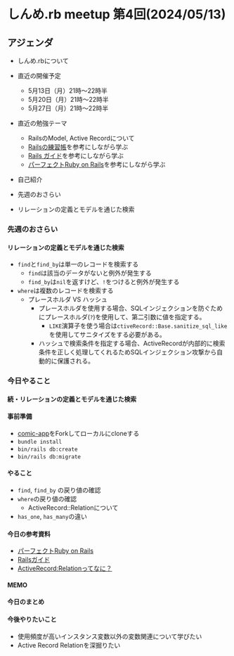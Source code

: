 # しんめ.rb meetup 第4回(2024/05/13)

## アジェンダ

- しんめ.rbについて
- 直近の開催予定
  - 5月13日（月）21時〜22時半
  - 5月20日（月）21時〜22時半
  - 5月27日（月）21時〜22時半

- 直近の勉強テーマ
  - RailsのModel, Active Recordについて
  - [Railsの練習帳](https://zenn.dev/igaiga/books/rails-practice-note/viewer/preface)を参考にしながら学ぶ
  - [Rails ガイド](https://railsguides.jp/active_record_basics.html)を参考にしながら学ぶ
  - [パーフェクトRuby on Rails](https://gihyo.jp/book/2020/978-4-297-11462-6)を参考にしながら学ぶ
- 自己紹介
- 先週のおさらい
- リレーションの定義とモデルを通じた検索

### 先週のおさらい

#### リレーションの定義とモデルを通じた検索

- `find`と`find_by`は単一のレコードを検索する
  - `find`は該当のデータがないと例外が発生する
  - `find_by`は`nil`を返すけど、`!`をつけると例外が発生する
- `where`は複数のレコードを検索する
  - プレースホルダ VS ハッシュ
    - プレースホルダを使用する場合、SQLインジェクションを防ぐためにプレースホルダ(`?`)を使用して、第二引数に値を指定する。
      - `LIKE`演算子を使う場合は`ctiveRecord::Base.sanitize_sql_like`を使用してサニタイズをする必要がある。
    - ハッシュで検索条件を指定する場合、ActiveRecordが内部的に検索条件を正しく処理してくれるためSQLインジェクション攻撃から自動的に保護される。

### 今日やること

#### 続・リレーションの定義とモデルを通じた検索

#### 事前準備

- [comic-app](https://github.com/shinmerb/comic-app)をForkしてローカルにcloneする
- `bundle install`
- `bin/rails db:create`
- `bin/rails db:migrate`

#### やること

- `find`, `find_by` の戻り値の確認
- `where`の戻り値の確認
  - ActiveRecord::Relationについて
- `has_one`, `has_many`の違い

#### 今日の参考資料

- [パーフェクトRuby on Rails](https://gihyo.jp/book/2020/978-4-297-11462-6)
- [Railsガイド](https://railsguides.jp/active_record_querying.html)
- [ActiveRecord:Relationってなに？](https://www.youtube.com/watch?v=gxaB96E-_GQ)

#### MEMO


#### 今日のまとめ


#### 今後やりたいこと

- 使用頻度が高いインスタンス変数以外の変数関連について学びたい
- Active Record Relationを深掘りたい
